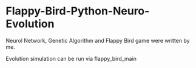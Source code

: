 # Flappy-Bird-Python-Neuro-Evolution

Neurol Network, Genetic Algorithm and Flappy Bird game were written by me.

Evolution simulation can be run via flappy_bird_main 
